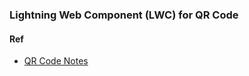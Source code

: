 ### Lightning Web Component (LWC) for QR Code

#### Ref
- [QR Code Notes](https://mohan-chinnappan-n2.github.io/2019/viz/qr/qr-notes.html)
